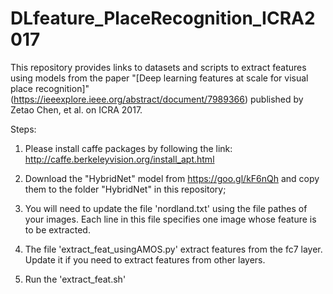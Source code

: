 # DLfeature_PlaceRecognition_ICRA2017

This repository provides links to datasets and scripts to extract features using models from the paper "[Deep learning features at scale for visual place recognition]" (https://ieeexplore.ieee.org/abstract/document/7989366) published by Zetao Chen, et al. on ICRA 2017. 

Steps:
1) Please install caffe packages by following the link: http://caffe.berkeleyvision.org/install_apt.html 

2) Download the "HybridNet" model from https://goo.gl/kF6nQh and copy them to the folder "HybridNet" in this repository;

3) You will need to update the file 'nordland.txt' using the file pathes of your images. Each line in this file specifies one image whose feature is to be extracted. 

4) The file 'extract_feat_usingAMOS.py' extract features from the fc7 layer. Update it if you need to extract features from other layers.

5) Run the 'extract_feat.sh'


